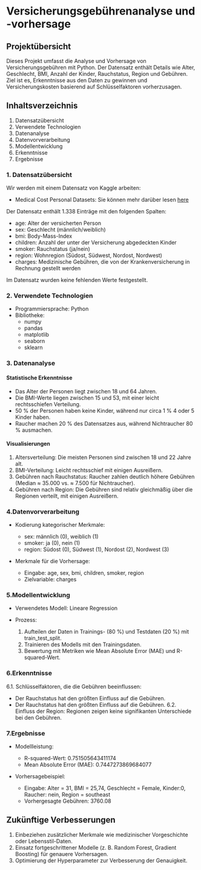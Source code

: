 # Versicherungsgebührenanalyse und -vorhersage

## Projektübersicht

Dieses Projekt umfasst die Analyse und Vorhersage von Versicherungsgebühren mit Python. Der Datensatz enthält Details wie Alter, Geschlecht, BMI, Anzahl der Kinder, Rauchstatus, Region und Gebühren. Ziel ist es, Erkenntnisse aus den Daten zu gewinnen und Versicherungskosten basierend auf Schlüsselfaktoren vorherzusagen.

## Inhaltsverzeichnis

1. Datensatzübersicht
2. Verwendete Technologien
3. Datenanalyse
4. Datenvorverarbeitung
5. Modellentwicklung
6. Erkenntnisse
7. Ergebnisse

### 1. Datensatzübersicht

Wir werden mit einem Datensatz von Kaggle arbeiten: 
* Medical Cost Personal Datasets: Sie können mehr darüber lesen [here](https://www.kaggle.com/datasets/mirichoi0218/insurance)

Der Datensatz enthält 1.338 Einträge mit den folgenden Spalten:

* age: Alter der versicherten Person
* sex: Geschlecht (männlich/weiblich)
* bmi: Body-Mass-Index
* children: Anzahl der unter der Versicherung abgedeckten Kinder
* smoker: Rauchstatus (ja/nein)
* region: Wohnregion (Südost, Südwest, Nordost, Nordwest)
* charges: Medizinische Gebühren, die von der Krankenversicherung in Rechnung gestellt werden

Im Datensatz wurden keine fehlenden Werte festgestellt.

### 2. Verwendete Technologien

* Programmiersprache: Python
* Bibliotheke:
   * numpy
   * pandas
   * matplotlib
   * seaborn
   * sklearn
  
### 3. Datenanalyse

#### Statistische Erkenntnisse

* Das Alter der Personen liegt zwischen 18 und 64 Jahren.
* Die BMI-Werte liegen zwischen 15 und 53, mit einer leicht rechtsschiefen Verteilung.
* 50 % der Personen haben keine Kinder, während nur circa 1 % 4 oder 5 Kinder haben.
* Raucher machen 20 % des Datensatzes aus, während Nichtraucher 80 % ausmachen.

#### Visualisierungen

1. Altersverteilung: Die meisten Personen sind zwischen 18 und 22 Jahre alt.
2. BMI-Verteilung: Leicht rechtsschief mit einigen Ausreißern.
3. Gebühren nach Rauchstatus: Raucher zahlen deutlich höhere Gebühren (Median ≈ 35.000 vs. ≈ 7.500 für Nichtraucher).
4. Gebühren nach Region: Die Gebühren sind relativ gleichmäßig über die Regionen verteilt, mit einigen Ausreißern.

### 4.Datenvorverarbeitung

* Kodierung kategorischer Merkmale:
  * sex: männlich (0), weiblich (1)
  * smoker: ja (0), nein (1)
  * region: Südost (0), Südwest (1), Nordost (2), Nordwest (3)
    
* Merkmale für die Vorhersage:
  * Eingabe: age, sex, bmi, children, smoker, region
  * Zielvariable: charges

### 5.Modellentwicklung

* Verwendetes Modell: Lineare Regression
* Prozess:

  1. Aufteilen der Daten in Trainings- (80 %) und Testdaten (20 %) mit train_test_split.
  2. Trainieren des Modells mit den Trainingsdaten.
  3. Bewertung mit Metriken wie Mean Absolute Error (MAE) und R-squared-Wert.
     
### 6.Erkenntnisse

6.1. Schlüsselfaktoren, die die Gebühren beeinflussen:
   * Der Rauchstatus hat den größten Einfluss auf die Gebühren.
   * Der Rauchstatus hat den größten Einfluss auf die Gebühren.
6.2. Einfluss der Region: Regionen zeigen keine signifikanten Unterschiede bei den Gebühren.

### 7.Ergebnisse

* Modellleistung:
   * R-squared-Wert: 0.751505643411174
   * Mean Absolute Error (MAE): 0.7447273869684077
     
* Vorhersagebeispiel:
   * Eingabe: Alter = 31, BMI = 25,74, Geschlecht = Female, Kinder:0, Raucher: nein, Region = southeast
   * Vorhergesagte Gebühren: 3760.08

## Zukünftige Verbesserungen

1. Einbeziehen zusätzlicher Merkmale wie medizinischer Vorgeschichte oder Lebensstil-Daten.
2. Einsatz fortgeschrittener Modelle (z. B. Random Forest, Gradient Boosting) für genauere Vorhersagen.
3. Optimierung der Hyperparameter zur Verbesserung der Genauigkeit.



     

